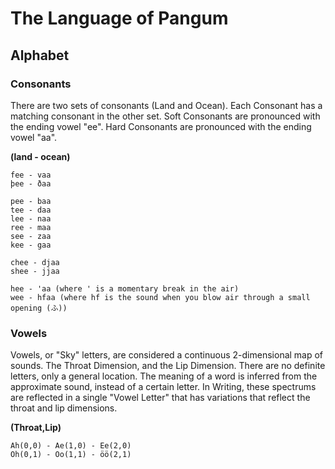 # The Language of Pangum

## Alphabet
	
### Consonants	
There are two sets of consonants (Land and Ocean). Each Consonant has a matching consonant in the other set. Soft Consonants are pronounced with the ending vowel "ee". Hard Consonants are pronounced with the ending vowel "aa".

**(land - ocean)**

	fee - vaa
	þee - ðaa
	
	pee - baa
	tee - daa
	lee - naa
	ree - maa
	see - zaa
	kee - gaa
	
	chee - djaa
	shee - jjaa
	
	hee - 'aa (where ' is a momentary break in the air)
	wee - hfaa (where hf is the sound when you blow air through a small opening (ふ))
	
### Vowels
Vowels, or "Sky" letters, are considered a continuous 2-dimensional map of sounds. The Throat Dimension, and the Lip Dimension. There are no definite letters, only a general location. The meaning of a word is inferred from the approximate sound, instead of a certain letter. In Writing, these spectrums are reflected in a single "Vowel Letter" that has variations that reflect the throat and lip dimensions.

**(Throat,Lip)**

	Ah(0,0) - Ae(1,0) - Ee(2,0)
	Oh(0,1) - Oo(1,1) - öö(2,1)


	



